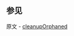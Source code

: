 ## 参见

原文 - [cleanupOrphaned]( https://docs.mongodb.com/manual/reference/command/cleanupOrphaned/ )

